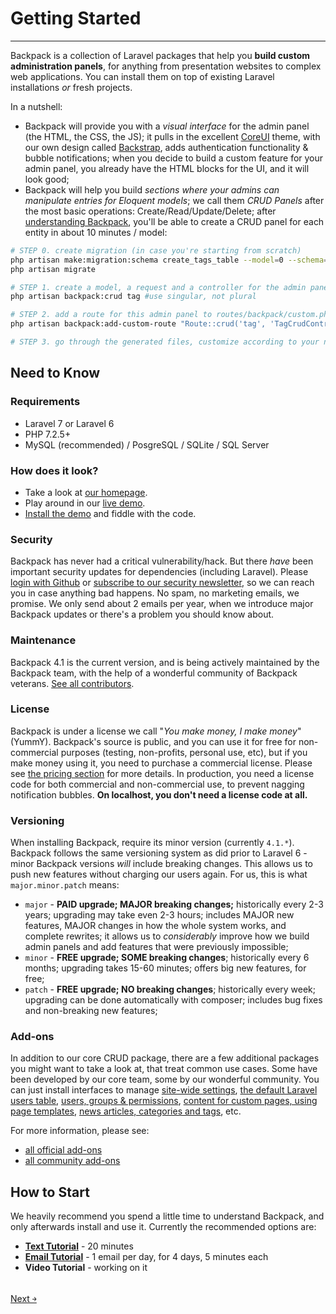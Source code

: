 # Getting Started

---

Backpack is a collection of Laravel packages that help you **build custom administration panels**, for anything from presentation websites to complex web applications. You can install them on top of existing Laravel installations _or_ fresh projects.

In a nutshell:

- Backpack will provide you with a _visual interface_ for the admin panel (the HTML, the CSS, the JS); it pulls in the excellent [CoreUI](https://coreui.io/) theme, with our own design called [Backstrap](http://backstrap.net), adds authentication functionality & bubble notifications; when you decide to build a custom feature for your admin panel, you already have the HTML blocks for the UI, and it will look good;
- Backpack will help you build _sections where your admins can manipulate entries for Eloquent models_; we call them _CRUD Panels_ after the most basic operations: Create/Read/Update/Delete; after [understanding Backpack](/docs/{{version}}/getting-started-basics), you'll be able to create a CRUD panel for each entity in about 10 minutes / model:

```bash
# STEP 0. create migration (in case you're starting from scratch)
php artisan make:migration:schema create_tags_table --model=0 --schema="name:string:unique"
php artisan migrate

# STEP 1. create a model, a request and a controller for the admin panel
php artisan backpack:crud tag #use singular, not plural

# STEP 2. add a route for this admin panel to routes/backpack/custom.php
php artisan backpack:add-custom-route "Route::crud('tag', 'TagCrudController');"

# STEP 3. go through the generated files, customize according to your needs
```

<a name="need-to-know"></a>
## Need to Know

<a name="requirements"></a>
### Requirements

  - Laravel 7 or Laravel 6
  - PHP 7.2.5+
  - MySQL (recommended) / PosgreSQL / SQLite / SQL Server

<a name="how-does-it-look"></a>
### How does it look?

- Take a look at [our homepage](http://www.backpackforlaravel.com/).
- Play around in our [live demo](https://demo.backpackforlaravel.com/admin/login).
- [Install the demo](/docs/{{version}}/demo) and fiddle with the code.

<a name="security"></a>
### Security

Backpack has never had a critical vulnerability/hack. But there _have_ been important security updates for dependencies (including Laravel). Please [login with Github](/auth/github) or  [subscribe to our security newsletter](https://backpackforlaravel.com/newsletter), so we can reach you in case anything bad happens. No spam, no marketing emails, we promise. We only send about 2 emails per year, when we introduce major Backpack updates or there's a problem you should know about.

<a name="maintenance"></a>
### Maintenance

Backpack 4.1 is the current version, and is being actively maintained by the Backpack team, with the help of a wonderful community of Backpack veterans. [See all contributors](https://github.com/Laravel-Backpack/CRUD/graphs/contributors).

<a name="license"></a>
### License

Backpack is under a license we call "_You make money, I make money_" (YummY). Backpack's source is public, and you can use it for free for non-commercial purposes (testing, non-profits, personal use, etc), but if you make money using it, you need to purchase a commercial license. Please see  [the pricing section](https://backpackforlaravel.com/pricing) for more details. In production, you need a license code for both commercial and non-commercial use, to prevent nagging notification bubbles. **On localhost, you don't need a license code at all.**

<a name="versioning"></a>
### Versioning

When installing Backpack, require its minor version (currently ```4.1.*```). Backpack follows the same versioning system as did prior to Laravel 6 - minor Backpack versions _will_ include breaking changes. This allows us to push new features without charging our users again. For us, this is what ```major.minor.patch``` means:

- ```major``` - **PAID upgrade; MAJOR breaking changes;** historically every 2-3 years; upgrading may take even 2-3 hours; includes MAJOR new features, MAJOR changes in how the whole system works, and complete rewrites; it allows us to _considerably_ improve how we build admin panels and add features that were previously impossible;
- ```minor``` - **FREE upgrade; SOME breaking changes**; historically every 6 months; upgrading takes 15-60 minutes; offers big new features, for free;
- ```patch``` - **FREE upgrade; NO breaking changes**; historically every week; upgrading can be done automatically with composer; includes bug fixes and non-breaking new features;

<a name="add-ons"></a>
### Add-ons

In addition to our core CRUD package, there are a few additional packages you might want to take a look at, that treat common use cases. Some have been developed by our core team, some by our wonderful community. You can just install interfaces to manage [site-wide settings](https://github.com/Laravel-Backpack/Settings), [the default Laravel users table](https://github.com/eduardoarandah/UserManager), [users, groups & permissions](https://github.com/Laravel-Backpack/PermissionManager), [content for custom pages, using page templates](https://github.com/Laravel-Backpack/PageManager), [news articles, categories and tags](https://github.com/Laravel-Backpack/NewsCRUD), etc.

For more information, please see:
- [all official add-ons](/docs/{{version}}/add-ons-official)
- [all community add-ons](/docs/{{version}}/add-ons-community)

<a name="how-to-start"></a>
## How to Start

We heavily recommend you spend a little time to understand Backpack, and only afterwards install and use it. Currently the recommended options are:
- **[Text Tutorial](/docs/{{version}}/getting-started-basics)** - 20 minutes
- **[Email Tutorial](http://backpackforlaravel.com/getting-started-emails)** - 1 email per day, for 4 days, 5 minutes each
- **Video Tutorial** - working on it

<br>
<a href="/docs/{{version}}/getting-started-basics" class="btn btn-outline-info shadow">
  Next 	&#xFFEB;
</a>